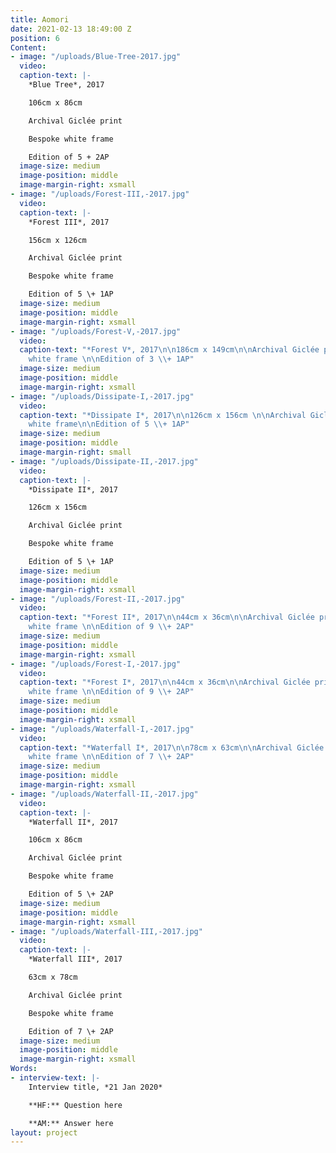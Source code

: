 ```yaml
---
title: Aomori
date: 2021-02-13 18:49:00 Z
position: 6
Content:
- image: "/uploads/Blue-Tree-2017.jpg"
  video: 
  caption-text: |-
    *Blue Tree*, 2017

    106cm x 86cm

    Archival Giclée print

    Bespoke white frame

    Edition of 5 + 2AP
  image-size: medium
  image-position: middle
  image-margin-right: xsmall
- image: "/uploads/Forest-III,-2017.jpg"
  video: 
  caption-text: |-
    *Forest III*, 2017

    156cm x 126cm

    Archival Giclée print

    Bespoke white frame

    Edition of 5 \+ 1AP
  image-size: medium
  image-position: middle
  image-margin-right: xsmall
- image: "/uploads/Forest-V,-2017.jpg"
  video: 
  caption-text: "*Forest V*, 2017\n\n186cm x 149cm\n\nArchival Giclée print\n\nBespoke
    white frame \n\nEdition of 3 \\+ 1AP"
  image-size: medium
  image-position: middle
  image-margin-right: xsmall
- image: "/uploads/Dissipate-I,-2017.jpg"
  video: 
  caption-text: "*Dissipate I*, 2017\n\n126cm x 156cm \n\nArchival Giclée print \n\nBespoke
    white frame\n\nEdition of 5 \\+ 1AP"
  image-size: medium
  image-position: middle
  image-margin-right: small
- image: "/uploads/Dissipate-II,-2017.jpg"
  video: 
  caption-text: |-
    *Dissipate II*, 2017

    126cm x 156cm

    Archival Giclée print

    Bespoke white frame

    Edition of 5 \+ 1AP
  image-size: medium
  image-position: middle
  image-margin-right: xsmall
- image: "/uploads/Forest-II,-2017.jpg"
  video: 
  caption-text: "*Forest II*, 2017\n\n44cm x 36cm\n\nArchival Giclée print\n\nBespoke
    white frame \n\nEdition of 9 \\+ 2AP"
  image-size: medium
  image-position: middle
  image-margin-right: xsmall
- image: "/uploads/Forest-I,-2017.jpg"
  video: 
  caption-text: "*Forest I*, 2017\n\n44cm x 36cm\n\nArchival Giclée print\n\nBespoke
    white frame \n\nEdition of 9 \\+ 2AP"
  image-size: medium
  image-position: middle
  image-margin-right: xsmall
- image: "/uploads/Waterfall-I,-2017.jpg"
  video: 
  caption-text: "*Waterfall I*, 2017\n\n78cm x 63cm\n\nArchival Giclée print\n\nBespoke
    white frame \n\nEdition of 7 \\+ 2AP"
  image-size: medium
  image-position: middle
  image-margin-right: xsmall
- image: "/uploads/Waterfall-II,-2017.jpg"
  video: 
  caption-text: |-
    *Waterfall II*, 2017

    106cm x 86cm

    Archival Giclée print

    Bespoke white frame

    Edition of 5 \+ 2AP
  image-size: medium
  image-position: middle
  image-margin-right: xsmall
- image: "/uploads/Waterfall-III,-2017.jpg"
  video: 
  caption-text: |-
    *Waterfall III*, 2017

    63cm x 78cm

    Archival Giclée print

    Bespoke white frame

    Edition of 7 \+ 2AP
  image-size: medium
  image-position: middle
  image-margin-right: xsmall
Words:
- interview-text: |-
    Interview title, *21 Jan 2020*

    **HF:** Question here

    **AM:** Answer here
layout: project
---
```


